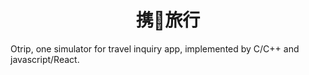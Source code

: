 <center>

# 携🍊旅行

</center>

Otrip, one simulator for travel inquiry app, implemented by C/C++ and javascript/React.
